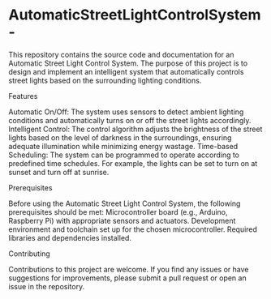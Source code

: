 # AutomaticStreetLightControlSystem-
This repository contains the source code and documentation for an Automatic Street Light Control System. The purpose of this project is to design and implement an intelligent system that automatically controls street lights based on the surrounding lighting conditions. 

Features

Automatic On/Off: The system uses sensors to detect ambient lighting conditions and automatically turns on or off the street lights accordingly.
Intelligent Control: The control algorithm adjusts the brightness of the street lights based on the level of darkness in the surroundings, ensuring adequate illumination while minimizing energy wastage.
Time-based Scheduling: The system can be programmed to operate according to predefined time schedules. For example, the lights can be set to turn on at sunset and turn off at sunrise.

Prerequisites

Before using the Automatic Street Light Control System, the following prerequisites should be met:
Microcontroller board (e.g., Arduino, Raspberry Pi) with appropriate sensors and actuators.
Development environment and toolchain set up for the chosen microcontroller.
Required libraries and dependencies installed.

Contributing

Contributions to this project are welcome. If you find any issues or have suggestions for improvements, please submit a pull request or open an issue in the repository.

